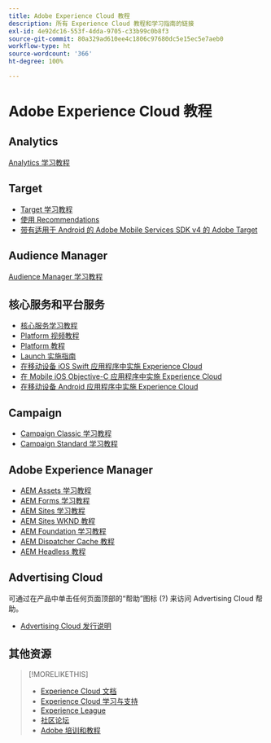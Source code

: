 ```yaml
---
title: Adobe Experience Cloud 教程
description: 所有 Experience Cloud 教程和学习指南的链接
exl-id: 4e92dc16-553f-4dda-9705-c33b99c0b8f3
source-git-commit: 80a329ad610ee4c1806c97680dc5e15ec5e7aeb0
workflow-type: ht
source-wordcount: '366'
ht-degree: 100%

---
```


# Adobe Experience Cloud 教程

## Analytics

[Analytics 学习教程](https://experienceleague.adobe.com/docs/analytics-learn/tutorials/overview.html?lang=en)

## Target

* [Target 学习教程](https://experienceleague.adobe.com/docs/target-learn/tutorials/overview.html?lang=en)
* [使用 Recommendations](https://experienceleague.adobe.com/docs/target-learn/tutorials/recommendations/use-recommendations-offers.html)
* [带有适用于 Android 的 Adobe Mobile Services SDK v4 的 Adobe Target](https://experienceleague.adobe.com/docs/target-learn/tutorials/mobile/overview.html)

## Audience Manager

[Audience Manager 学习教程](https://experienceleague.adobe.com/docs/audience-manager-learn/tutorials/overview.html?lang=en)

## 核心服务和平台服务

* [核心服务学习教程](https://experienceleague.adobe.com/docs/core-services-learn/tutorials/overview.html?lang=en)
* [Platform 视频教程](https://experienceleague.adobe.com/docs/platform-learn/tutorials/overview.html?lang=en)
* [Platform 教程](https://experienceleague.adobe.com/docs/experience-platform/tutorials/home.html?lang=en)
* [Launch 实施指南](https://experienceleague.adobe.com/docs/core-services-learn/implementing-in-websites-with-launch/index.html?lang=en)
* [在移动设备 iOS Swift 应用程序中实施 Experience Cloud](https://experienceleague.adobe.com/docs/core-services-learn/implementing-in-mobile-ios-swift-apps-with-launch/index.html?lang=en)
* [在 Mobile iOS Objective-C 应用程序中实施 Experience Cloud](https://experienceleague.adobe.com/docs/core-services-learn/implementing-in-mobile-ios-objective-c-apps-with-launch/index.html?lang=en)
* [在移动设备 Android 应用程序中实施 Experience Cloud](https://experienceleague.adobe.com/docs/core-services-learn/implementing-in-mobile-android-apps-with-launch/index.html?lang=en)

## Campaign

* [Campaign Classic 学习教程](https://experienceleague.adobe.com/docs/campaign-classic-learn/tutorials/overview.html?lang=en)
* [Campaign Standard 学习教程](https://experienceleague.adobe.com/docs/campaign-standard-learn/tutorials/overview.html?lang=en)

## Adobe Experience Manager

* [AEM Assets 学习教程](https://experienceleague.adobe.com/docs/experience-manager-learn/assets/overview.html?lang=en)
* [AEM Forms 学习教程](https://experienceleague.adobe.com/docs/experience-manager-learn/forms/overview.html?lang=en)
* [AEM Sites 学习教程](https://experienceleague.adobe.com/docs/experience-manager-learn/sites/overview.html?lang=en)
* [AEM Sites WKND 教程](https://experienceleague.adobe.com/docs/experience-manager-learn/getting-started-wknd-tutorial-develop/overview.html?lang=en)
* [AEM Foundation 学习教程](https://experienceleague.adobe.com/docs/experience-manager-learn/assets/overview.html?lang=en)
* [AEM Dispatcher Cache 教程](https://experienceleague.adobe.com/docs/experience-manager-learn/dispatcher-tutorial/overview.html?lang=en)
* [AEM Headless 教程](https://experienceleague.adobe.com/docs/experience-manager-learn/getting-started-with-aem-headless/overview.html?lang=en)

## Advertising Cloud

可通过在产品中单击任何页面顶部的“帮助”图标 (?) 来访问 Advertising Cloud 帮助。

* [Advertising Cloud 发行说明](https://experienceleague.adobe.com/docs/release-notes/experience-cloud/current.html?lang=en)

## 其他资源

>[!MORELIKETHIS]
>
>* [Experience Cloud 文档](https://experienceleague.adobe.com/docs/experience-cloud/user-guides/home.html?lang=en)
>* [Experience Cloud 学习与支持](https://experienceleague.adobe.com/docs/)
>* [Experience League](https://experienceleague.adobe.com/cn)
>* [社区论坛](https://forums.adobe.com/community/experience-cloud/)
>* [Adobe 培训和教程](https://helpx.adobe.com/cn/learning.html?promoid=KAUDK)

